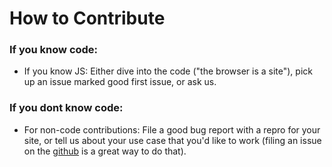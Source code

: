# How to Contribute

### If you know code:

  * If you know JS: Either dive into the code ("the browser is a site"), pick up an issue marked good first issue, or ask us.  

### If you dont know code:

  * For non-code contributions: File a good bug report with a repro for your site, or tell us about your use case that you'd like to work (filing an issue on the [github](https://github.com/webmixedreality/exokit) is a great way to do that).
